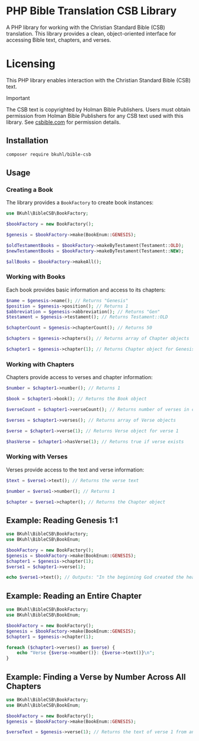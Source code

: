 # PHP Bible Translation CSB Library

A PHP library for working with the Christian Standard Bible (CSB) translation. This library provides a clean, object-oriented interface for accessing Bible text, chapters, and verses.

# Licensing

This PHP library enables interaction with the Christian Standard Bible (CSB) text.

> [!IMPORTANT]
> The CSB text is copyrighted by Holman Bible Publishers. Users must obtain permission from Holman Bible Publishers for any CSB text used with this library. See [csbible.com](https://csbible.com) for permission details.

## Installation

```bash
composer require bkuhl/bible-csb
```

## Usage

### Creating a Book

The library provides a `BookFactory` to create book instances:

```php
use BKuhl\BibleCSB\BookFactory;

$bookFactory = new BookFactory();

$genesis = $bookFactory->make(BookEnum::GENESIS);

$oldTestamentBooks = $bookFactory->makeByTestament(Testament::OLD);
$newTestamentBooks = $bookFactory->makeByTestament(Testament::NEW);

$allBooks = $bookFactory->makeAll();
```

### Working with Books

Each book provides basic information and access to its chapters:

```php
$name = $genesis->name(); // Returns "Genesis"
$position = $genesis->position(); // Returns 1
$abbreviation = $genesis->abbreviation(); // Returns "Gen"
$testament = $genesis->testament(); // Returns Testament::OLD

$chapterCount = $genesis->chapterCount(); // Returns 50

$chapters = $genesis->chapters(); // Returns array of Chapter objects

$chapter1 = $genesis->chapter(1); // Returns Chapter object for Genesis 1
```

### Working with Chapters

Chapters provide access to verses and chapter information:

```php
$number = $chapter1->number(); // Returns 1

$book = $chapter1->book(); // Returns the Book object

$verseCount = $chapter1->verseCount(); // Returns number of verses in chapter

$verses = $chapter1->verses(); // Returns array of Verse objects

$verse = $chapter1->verse(1); // Returns Verse object for verse 1

$hasVerse = $chapter1->hasVerse(1); // Returns true if verse exists
```

### Working with Verses

Verses provide access to the text and verse information:

```php
$text = $verse1->text(); // Returns the verse text

$number = $verse1->number(); // Returns 1

$chapter = $verse1->chapter(); // Returns the Chapter object
```

## Example: Reading Genesis 1:1

```php
use BKuhl\BibleCSB\BookFactory;
use BKuhl\BibleCSB\BookEnum;

$bookFactory = new BookFactory();
$genesis = $bookFactory->make(BookEnum::GENESIS);
$chapter1 = $genesis->chapter(1);
$verse1 = $chapter1->verse(1);

echo $verse1->text(); // Outputs: "In the beginning God created the heavens and the earth."
```

## Example: Reading an Entire Chapter

```php
use BKuhl\BibleCSB\BookFactory;
use BKuhl\BibleCSB\BookEnum;

$bookFactory = new BookFactory();
$genesis = $bookFactory->make(BookEnum::GENESIS);
$chapter1 = $genesis->chapter(1);

foreach ($chapter1->verses() as $verse) {
    echo "Verse {$verse->number()}: {$verse->text()}\n";
}
```

## Example: Finding a Verse by Number Across All Chapters

```php
use BKuhl\BibleCSB\BookFactory;
use BKuhl\BibleCSB\BookEnum;

$bookFactory = new BookFactory();
$genesis = $bookFactory->make(BookEnum::GENESIS);

$verseText = $genesis->verse(1); // Returns the text of verse 1 from any chapter
```

